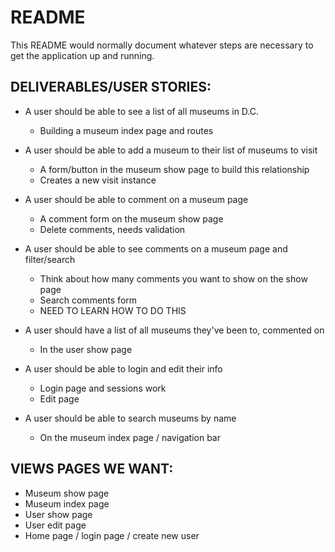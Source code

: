 # README

This README would normally document whatever steps are necessary to get the
application up and running.


## DELIVERABLES/USER STORIES:

* A user should be able to see a list of all museums in D.C.
    - Building a museum index page and routes

* A user should be able to add a museum to their list of museums to visit
    - A form/button in the museum show page to build this relationship
    - Creates a new visit instance 

* A user should be able to comment on a museum page
    - A comment form on the museum show page
    - Delete comments, needs validation 

* A user should be able to see comments on a museum page and filter/search 
    - Think about how many comments you want to show on the show page
    - Search comments form 
    - NEED TO LEARN HOW TO DO THIS

* A user should have a list of all museums they've been to, commented on
    - In the user show page 

* A user should be able to login and edit their info 
    - Login page and sessions work
    - Edit page 

* A user should be able to search museums by name 
    - On the museum index page / navigation bar 

## VIEWS PAGES WE WANT: 

* Museum show page
* Museum index page
* User show page
* User edit page
* Home page / login page / create new user

